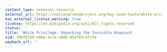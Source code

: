 ```yaml
---
content_type: external-resource
external_url: https://nationalseedproject.org/key-seed-texts/white-privilege-unpacking-the-invisible-knapsack
has_external_license_warning: true
license: https://en.wikipedia.org/wiki/All_rights_reserved
status: ''
title: 'White Privilege: Unpacking the Invisible Knapsack'
uid: 306f8169-e066-4ccb-a800-85a703c4f1f4
wayback_url: ''
---
```

